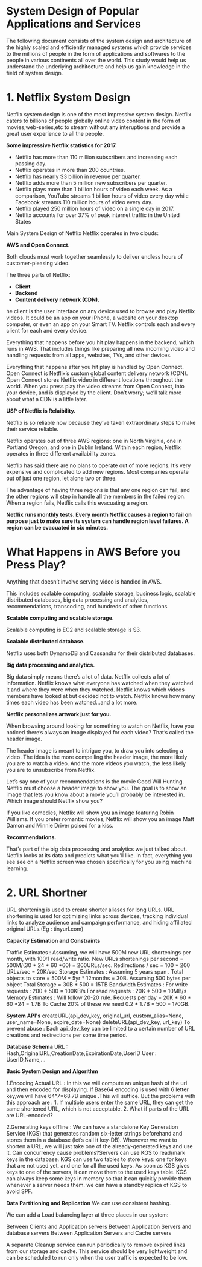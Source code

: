 # System Design of Popular Applications and Services


The following document consists of the system design and architecture of the highly scaled and efficiently managed systems which provide services to the millions of people in the form of applications and softwares to the people in  various continents all over the world. This study would help us understand  the underlying architecture and help us gain knowledge in the field of system design.

# 1. Netflix System Design

Netflix system design is one of the most impressive system design. Netflix caters to billions of people globally online video content in the form of movies,web-series,etc to stream without any interuptions and provide a great user experience to all the people.

**Some impressive Netflix statistics for 2017.**

- Netflix has more than 110 million subscribers and increasing each passing day.
- Netflix operates in more than 200 countries. 
- Netflix has nearly $3 billion in revenue per quarter.
- Netflix adds more than 5 million new subscribers per quarter.
- Netflix plays more than 1 billion hours of video each week. As a comparison, YouTube streams 1 billion hours of video every day while  Facebook streams 110 million hours of video every day.
- Netflix played 250 million hours of video on a single day in 2017.
- Netflix accounts for over 37% of peak internet traffic in the United States

Main System Design of Netflix
Netflix operates in two clouds: 

**AWS and Open Connect.**

Both clouds must work together seamlessly to deliver endless hours of customer-pleasing video.

The three parts of Netflix:


- **Client** 
- **Backend**
- **Content delivery network (CDN).**

he client is the user interface on any device used to browse and play Netflix videos. It could be an app on your iPhone, a website on your desktop computer, or even an app on your Smart TV. Netflix controls each and every client for each and every device. 

Everything that happens before you hit play happens in the backend, which runs in AWS. That includes things like preparing all new incoming video and handling requests from all apps, websites, TVs, and other devices.

Everything that happens after you hit play is handled by Open Connect. Open Connect is Netflix’s custom global content delivery network (CDN). Open Connect stores Netflix video in different locations throughout the world. When you press play the video streams from Open Connect, into your device, and is displayed by the client. Don’t worry; we’ll talk more about what a CDN is a little later.

**USP of Netflix is Relaibility.**

Netflix is so reliable now because they’ve taken extraordinary steps to make their service reliable. 

Netflix operates out of three AWS regions: one in North Virginia, one in Portland Oregon, and one in Dublin Ireland. Within each region, Netflix operates in three different availability zones.

Netflix has said there are no plans to operate out of more regions. It’s very expensive and complicated to add new regions. Most companies operate out of just one region, let alone two or three. 

The advantage of having three regions is that any one region can fail, and the other regions will step in handle all the members in the failed region. When a region fails, Netflix calls this evacuating a region.

**Netflix runs monthly tests. Every month Netflix causes a region to fail on purpose just to make sure its system can handle region level failures. A region can be evacuated in six minutes.**

# What Happens in AWS Before you Press Play?

Anything that doesn’t involve serving video is handled in AWS. 

This includes scalable computing, scalable storage, business logic, scalable distributed databases, big data processing and analytics, recommendations, transcoding, and hundreds of other functions. 

**Scalable computing and scalable storage.**

Scalable computing is EC2 and scalable storage is S3.

**Scalable distributed database.** 

Netflix uses both DynamoDB and Cassandra for their distributed databases.

**Big data processing and analytics.**

Big data simply means there’s a lot of data. Netflix collects a lot of information. Netflix knows what everyone has watched when they watched it and where they were when they watched. Netflix knows which videos members have looked at but decided not to watch. Netflix knows how many times each video has been watched…and a lot more. 

**Netflix personalizes artwork just for you.**

When browsing around looking for something to watch on Netflix, have you noticed there’s always an image displayed for each video? That’s called the header image.

The header image is meant to intrigue you, to draw you into selecting a video. The idea is the more compelling the header image, the more likely you are to watch a video. And the more videos you watch, the less likely you are to unsubscribe from Netflix.

Let’s say one of your recommendations is the movie Good Will Hunting. Netflix must choose a header image to show you. The goal is to show an image that lets you know about a movie you’ll probably be interested in. Which image should Netflix show you? 

If you like comedies, Netflix will show you an image featuring Robin Williams. If you prefer romantic movies, Netflix will show you an image Matt Damon and Minnie Driver poised for a kiss.

**Recommendations.**

That’s part of the big data processing and analytics we just talked about. Netflix looks at its data and predicts what you’ll like. In fact, everything you see see on a Netflix screen was chosen specifically for you using machine learning.

# 2. URL Shortner

URL shortening is used to create shorter aliases for long URLs. 
URL shortening is used for optimizing links across devices, tracking individual links to analyze audience and campaign performance, and hiding affiliated original URLs.(Eg : tinyurl.com)

**Capacity Estimation and Constraints**

Traffic Estimates : 
  Assuming, we will have 500M new URL shortenings per month, with 100:1 read/write ratio.
  New URLs shortenings per second = 500M/(30 * 24 * 60 *60) = 200URLs/sec.
  Redirections / sec = 100 * 200 URLs/sec = 20K/sec
Storage Estimates :
  Assuming 5 years span .
  Total objects to store = 500M * 5yr * 12months = 30B.
  Assuming 500 bytes per object
  Total Storage = 30B * 500 = 15TB
Bandwidth Estimates : 
  For write requests : 200 * 500 = 100KB/s
  For read requests : 20K * 500 = 10MB/s
Memory Estimates :
  Will follow 20-20 rule.
  Requests per day = 20K * 60 * 60 *24 = 1.7B
  To Cache 20% of these we need 0.2 * 1.7B * 500 = 170GB.

**System API's**
createURL(api_dev_key, original_url, custom_alias=None, user_name=None, expire_date=None)
deleteURL(api_dev_key, url_key)
To prevent abuse :  Each api_dev_key can be limited to a certain number of URL creations and redirections per some time period.

**Database Schema**
URL :  Hash,OriginalURL,CreationDate,ExpirationDate,UserID
User : UserID,Name,...

**Basic System Design and Algorithm**

1.Encoding Actual URL : 
  In this we will compute an unique hash of the url and then encoded for displaying.
  If Base64 encoding is used with 6 letter key,we will have 64^7=68.7B unique .This will suffice.
  But the problems with this approach are :
    1. If multiple users enter the same URL, they can get the same shortened URL, which is not acceptable.
    2. What if parts of the URL are URL-encoded?

2.Generating keys offline : 
  We can have a standalone Key Generation Service (KGS) that generates random six-letter strings beforehand and stores them in a database (let’s call it key-DB). Whenever we want to shorten a URL, we will just take one of the already-generated keys and use it.
  Can concurrency cause problems?Servers can use KGS to read/mark keys in the database. KGS can use two tables to store keys: one for keys that are not used yet, and one for all the used keys. As soon as KGS gives keys to one of the servers, it can move them to the used keys table. KGS can always keep some keys in memory so that it can quickly provide them whenever a server needs them.
  we can have a standby replica of KGS to avoid SPF.
  
**Data Partitioning and Replication**
  We can use consistent hashing.


We can add a Load balancing layer at three places in our system:

Between Clients and Application servers
Between Application Servers and database servers
Between Application Servers and Cache servers


A separate Cleanup service can run periodically to remove expired links from our storage and cache. This service should be very lightweight and can be scheduled to run only when the user traffic is expected to be low.
